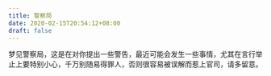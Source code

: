 ```yaml
---
title: 警察局
date: 2020-02-15T20:54:12+08:00
draft: false
---
```


梦见警察局，这是在对你提出一些警告，最近可能会发生一些事情，尤其在言行举止上要特别小心，千万别随易得罪人，否则很容易被误解而惹上官司，请多留意。<br>
